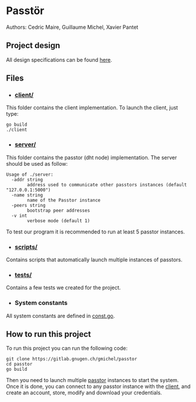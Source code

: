 # Passtör

Authors: Cedric Maire, Guillaume Michel, Xavier Pantet

## Project design

All design specifications can be found [here](specifications.pdf).

## Files

- ### [client/](client)

This folder contains the client implementation. To launch the client, just type:
```
go build
./client
````

- ### [server/](server)

This folder contains the passtor (dht node) implementation. The server should be used as follow:

```
Usage of ./server:
  -addr string
    	address used to communicate other passtors instances (default "127.0.0.1:5000")
  -name string
    	name of the Passtor instance
  -peers string
    	bootstrap peer addresses
  -v int
    	verbose mode (default 1)
```

To test our program it is recommended to run at least 5 passtor instances.

- ### [scripts/](scripts)

Contains scripts that automatically launch multiple instances of passtors.

- ### [tests/](tests)

Contains a few tests we created for the project.

- ### System constants

All system constants are defined in [const.go](const.go).

## How to run this project

To run this project you can run the following code:

```
git clone https://gitlab.gnugen.ch/gmichel/passtor
cd passtor
go build
```

Then you need to launch multiple [passtor](server/server.go) instances to start the system. Once it is done, you can connect to any passtor instance with the [client](client/client.go), and create an account, store, modify and download your credentials.
